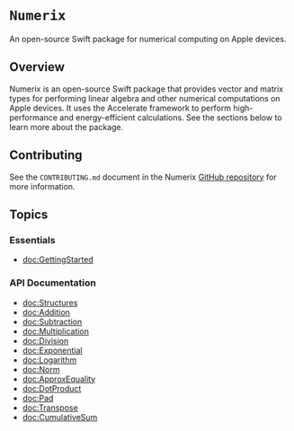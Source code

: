 # ``Numerix``

An open-source Swift package for numerical computing on Apple devices.

## Overview

Numerix is an open-source Swift package that provides vector and matrix types for performing linear algebra and other numerical computations on Apple devices. It uses the Accelerate framework to perform high-performance and energy-efficient calculations. See the sections below to learn more about the package.

## Contributing

See the `CONTRIBUTING.md` document in the Numerix [GitHub repository](https://github.com/wigging/numerix) for more information.

## Topics

### Essentials

- <doc:GettingStarted>

### API Documentation

- <doc:Structures>
- <doc:Addition>
- <doc:Subtraction>
- <doc:Multiplication>
- <doc:Division>
- <doc:Exponential>
- <doc:Logarithm>
- <doc:Norm>
- <doc:ApproxEquality>
- <doc:DotProduct>
- <doc:Pad>
- <doc:Transpose>
- <doc:CumulativeSum>
